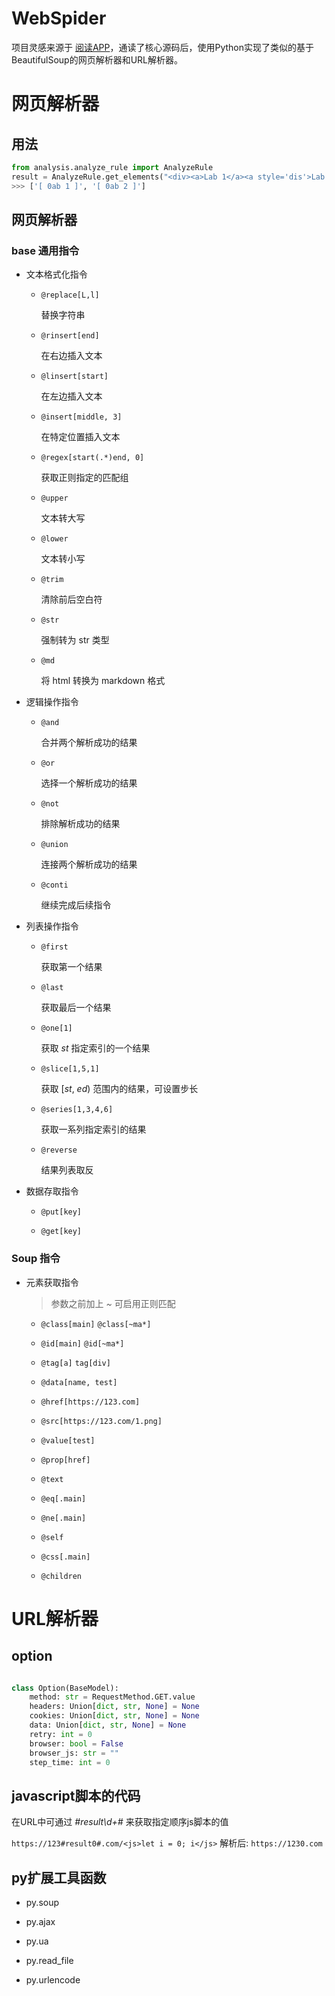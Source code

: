 # WebSpider
项目灵感来源于 [阅读APP](https://github.com/gedoor/legado/tree/3.25)，通读了核心源码后，使用Python实现了类似的基于BeautifulSoup的网页解析器和URL解析器。

# 网页解析器

## 用法

```python
from analysis.analyze_rule import AnalyzeRule
result = AnalyzeRule.get_elements("<div><a>Lab 1</a><a style='dis'>Lab 2</a></div>", "[ {{ @tag[a] @replace[L,0] }} ]")
>>> ['[ 0ab 1 ]', '[ 0ab 2 ]']
```

## 网页解析器

### base 通用指令

- 文本格式化指令
    
    - `@replace[L,l]`
        
        替换字符串  

    - `@rinsert[end]`

        在右边插入文本

    - `@linsert[start]`

        在左边插入文本
    
    - `@insert[middle, 3]`

        在特定位置插入文本

    - `@regex[start(.*)end, 0]`

        获取正则指定的匹配组

    - `@upper`

        文本转大写

    - `@lower`

        文本转小写

    - `@trim`

        清除前后空白符

    - `@str`

        强制转为 str 类型

    - `@md`

        将 html 转换为 markdown 格式

- 逻辑操作指令

    - `@and`

        合并两个解析成功的结果

    - `@or`

        选择一个解析成功的结果
        
    - `@not`

        排除解析成功的结果

    - `@union`

        连接两个解析成功的结果

    - `@conti`

        继续完成后续指令

- 列表操作指令

    - `@first`

        获取第一个结果

    - `@last`

        获取最后一个结果

    - `@one[1]`

        获取 *st* 指定索引的一个结果

    - `@slice[1,5,1]`

        获取 [*st*, *ed*) 范围内的结果，可设置步长
      
    - `@series[1,3,4,6]`

        获取一系列指定索引的结果

    - `@reverse`

        结果列表取反

- 数据存取指令

    - `@put[key]`

    - `@get[key]`

### Soup 指令

- 元素获取指令

    > 参数之前加上 *~* 可启用正则匹配

    - `@class[main]` `@class[~ma*]`

    - `@id[main]` `@id[~ma*]`

    - `@tag[a]` `tag[div]`

    - `@data[name, test]`       

    - `@href[https://123.com]`

    - `@src[https://123.com/1.png]`

    - `@value[test]`  

    - `@prop[href]`

    - `@text`

    - `@eq[.main]`

    - `@ne[.main]`

    - `@self` 

    - `@css[.main]`

    - `@children`


# URL解析器

## option
    
```python

class Option(BaseModel):
    method: str = RequestMethod.GET.value
    headers: Union[dict, str, None] = None
    cookies: Union[dict, str, None] = None
    data: Union[dict, str, None] = None
    retry: int = 0
    browser: bool = False
    browser_js: str = ""
    step_time: int = 0

```

## <js>javascript脚本的代码</js>

在URL中可通过 *#result\d+#* 来获取指定顺序js脚本的值

`https://123#result0#.com/<js>let i = 0; i</js>`
解析后:
`https://1230.com`

## py扩展工具函数

- py.soup

- py.ajax

- py.ua

- py.read_file

- py.urlencode
